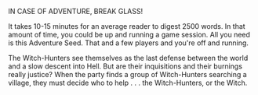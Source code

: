 IN CASE OF ADVENTURE, BREAK GLASS!

It takes 10-15 minutes for an average reader to digest 2500 words. In that amount of time, you could be up and running a game session. All you need is this Adventure Seed. That and a few players and you're off and running.

The Witch-Hunters see themselves as the last defense between the world and a slow descent into Hell. But are their inquisitions and their burnings really justice? When the party finds a group of Witch-Hunters searching a village, they must decide who to help . . . the Witch-Hunters, or the Witch.
